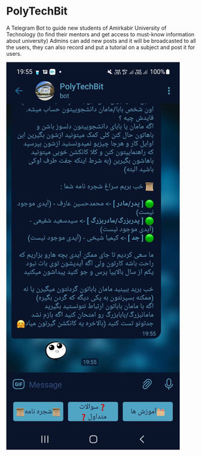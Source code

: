 # PolyTechBit
A Telegram Bot to guide new students of Amirkabir University of Technology (to find their mentors and get access to must-know information about university)
Admins can add new posts and it will be broadcasted to all the users, they can also record and put a tutorial on a subject and post it for users.

![demo_pic](demo.jpg)
